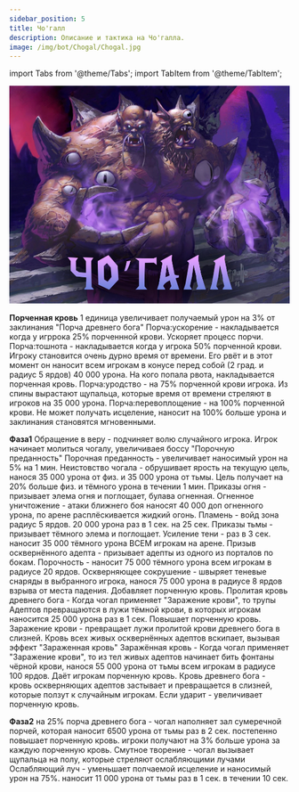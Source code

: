 ```yaml
---
sidebar_position: 5
title: Чо'галл
description: Описание и тактика на Чо'галла.
image: /img/bot/Chogal/Chogal.jpg
---
```


import Tabs from '@theme/Tabs';
import TabItem from '@theme/TabItem';

<div className="text--center">

![Esho_dva_ebala](/img/bot/Chogal/Chogall.png)

</div>

**Порченная кровь**
1 единица увеличивает получаемый урон на 3% от заклинания "Порча древнего бога"
Порча:ускорение - накладывается когда у игррока 25% порченнной крови. Ускоряет процесс порчи.
Порча:тошнота - накладывается когда у игрока 50% порченной крови. Игроку становится очень дурно время от времени. Его
рвёт и в этот момент он наносит всем игрокам в конусе перед собой (2 град. и радиус 5 ярдов) 40 000 урона. На кого
попала рвота, накладывается порченная кровь.
Порча:уродство - на 75% порченной крови игрока. Из спины вырастают щупальца, которые время от времени стреляют в игроков
на 35 000 урона.
Порча:перевоплощение - на 100% порченной крови. Не может получать исцеление, наносит на 100% больше урона и заклинания
становятся мгновенными.

**Фаза1**
Обращение в веру - подчиняет волю случайного игрока. Игрок начинает молиться чогалу, увеличиваея боссу "Порочную
преданность"
Порочная преданность - увеличивает наносимый урон на 5% на 1 мин.
Неистовство чогала - обрушивает ярость на текущую цель, нанося 35 000 урона от физ. и 35 000 урона от тьмы. Цель
получает на 20% больше физ. и тёмного урона в течении 1 мин.
Приказы огня - призывает элема огня и поглощает, булава огненная.
Огненное уничтожение - атаки ближнего боя наносят 40 000 доп огненного урона, по арене расплёскивается жидкий огонь.
Пламень - войд зона радиус 5 ярдов. 20 000 урона раз в 1 сек. на 25 сек.
Приказы тьмы - призывает тёмного элема и поглощает.
Усиление тени - раз в 3 сек. наносит 35 000 тёмного урона ВСЕМ игрокам на арене.
Призыв осквернённого адепта - призывает адепты из одного из порталов по бокам.
Порочность - наносит 75 000 тёмного урона всем игрокам в радиусе 20 ярдов.
Оскверняющее сокрушение - швыряет теневые снаряды в выбранного игрока, нанося 75 000 урона в радиусе 8 ярдов взрыва от
места падения. Добавляет порченную кровь.
Пролитая кровь древнего бога - Когда чогал применяет "Заражение крови", то трупы Адептов превращаются в лужи тёмной
крови, в которых игрокам наносится 25 000 урона раз в 1 сек. Повышает порченную кровь.
Заражение крови - превращает лужи пролитой крови древнего бога в слизней. Кровь всех живых осквернённых адептов
вскипает, вызывая эффект "Зараженная кровь"
Заражённая кровь - Когда чогал применяет "Заражение крови", то из тел живых адептов начинает бить фонтаны чёрной крови,
нанося 55 000 урона от тьмы всем игрокам в радиусе 100 ярдов. Даёт игрокам порченную кровь.
Кровь древнего бога - кровь оскверняющих адептов застывает и превращается в слизней, которые ползут к случайным игрокам.
Если ударит - увеличивает порченную кровь.

**Фаза2** на 25%
порча древнего бога - чогал наполняет зал сумеречной порчей, которая наносит 6500 урона от тьмы раз в 2 сек. постепенно
повышает порченную кровь. игроки получают на 3% больше урона за каждую порченную кровь.
Смутное творение - чогал вызывает щупальца на полу, которые стреляют ослабляющими лучами
Ослабляющий луч - уменьшает полчаемой исцеление и наносимый урон на 75%. наносит 11 000 урона от тьмы раз в 1 сек. в течении 10 сек.
